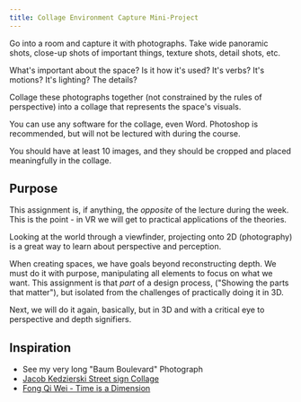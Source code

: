 ```yaml
---
title: Collage Environment Capture Mini-Project
---
```


Go into a room and capture it with photographs. Take wide panoramic shots, close-up shots of important things, texture shots, detail shots, etc.

What's important about the space? Is it how it's used? It's verbs? It's motions? It's lighting? The details?

Collage these photographs together (not constrained by the rules of perspective) into a collage that represents the space's visuals.

You can use any software for the collage, even Word. Photoshop is recommended, but will not be lectured with during the course.

You should have at least 10 images, and they should be cropped and placed meaningfully in the collage.

## Purpose
This assignment is, if anything, the *opposite* of the lecture during the week. This is the point - in VR we will get to practical applications of the theories.

Looking at the world through a viewfinder, projecting onto 2D (photography) is a great way to learn about perspective and perception.

When creating spaces, we have goals beyond reconstructing depth. We must do it with purpose, manipulating all elements to focus on what we want.
This assignment is that *part* of a design process, ("Showing the parts that matter"), but isolated from the challenges of practically doing it in 3D.

Next, we will do it again, basically, but in 3D and with a critical eye to perspective and depth signifiers.

## Inspiration
- See my very long "Baum Boulevard" Photograph
- [Jacob Kedzierski Street sign Collage](https://petapixel.com/2013/04/10/photographer-creates-a-massive-collage-using-every-street-sign-in-manhattan/)
- [Fong Qi Wei - Time is a Dimension](https://www.arch2o.com/time-is-a-dimension-fong-qi-wei/)